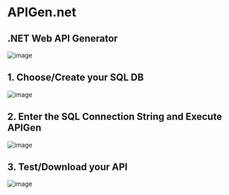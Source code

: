 # APIGen.net

## .NET Web API Generator

![image](https://github.com/karlpothast/apigen.net/assets/13120778/8e587a60-47e9-494d-9a66-cc0789377cf6)

## 1. Choose/Create your SQL DB

![image](https://github.com/karlpothast/apigen.net/assets/13120778/bd139193-04e8-474d-83c9-a473e6281ff0)

## 2. Enter the SQL Connection String and Execute APIGen

![image](https://github.com/karlpothast/apigen.net/assets/13120778/af5bbee7-3f64-4553-801d-ce4886676af7)

## 3. Test/Download your API

![image](https://github.com/karlpothast/apigen.net/assets/13120778/04f70a52-7c2a-4463-85a3-ae2aee6389ab)

